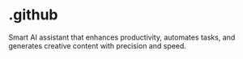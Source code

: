 # .github
Smart AI assistant that enhances productivity, automates tasks, and generates creative content with precision and speed.  
